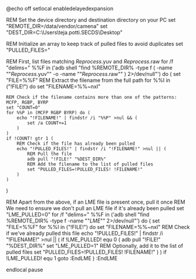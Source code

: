 @echo off
setlocal enabledelayedexpansion

REM Set the device directory and destination directory on your PC
set "REMOTE_DIR=/data/vendor/camena"
set "DEST_DIR=C:\Users\teja.potti.SECDS\Desktop"

REM Initialize an array to keep track of pulled files to avoid duplicates
set "PULLED_FILES="

REM First, list files matching *Reprocess*.yuv and *Reprocess*.raw
for /f "delims=" %%F in ('adb shell "find %REMOTE_DIR% -type f \( -name ""*Reprocess*.yuv"" -o -name ""*Reprocess*.raw"" \) 2>/dev/null"') do (
    set "FILE=%%F"
    REM Extract the filename from the full path
    for %%I in ("!FILE!") do set "FILENAME=%%~nxI"
    
    REM Check if the filename contains more than one of the patterns: MCFP, RGBP, BYRP
    set "COUNT=0"
    for %%P in (MCFP RGBP BYRP) do (
        echo "!FILENAME!" | findstr /i "%%P" >nul && (
            set /a COUNT+=1
        )
    )
    if !COUNT! gtr 1 (
        REM Check if the file has already been pulled
        echo "!PULLED_FILES!" | findstr /i "!FILENAME!" >nul || (
            REM Pull the file
            adb pull "!FILE!" "%DEST_DIR%"
            REM Add the filename to the list of pulled files
            set "PULLED_FILES=!PULLED_FILES! !FILENAME!"
        )
    )
)

REM Apart from the above, if an LME file is present once, pull it once
REM We need to ensure we don't pull an LME file if it's already been pulled
set "LME_PULLED=0"
for /f "delims=" %%F in ('adb shell "find %REMOTE_DIR% -type f -name ""*LME*"" 2>/dev/null"') do (
    set "FILE=%%F"
    for %%I in ("!FILE!") do set "FILENAME=%%~nxI"
    REM Check if we've already pulled this file
    echo "!PULLED_FILES!" | findstr /i "!FILENAME!" >nul || (
        if !LME_PULLED! equ 0 (
            adb pull "!FILE!" "%DEST_DIR%"
            set "LME_PULLED=1"
            REM Optionally, add it to the list of pulled files
            set "PULLED_FILES=!PULLED_FILES! !FILENAME!"
        )
    )
    if !LME_PULLED! equ 1 goto :EndLME
)
:EndLME

endlocal
pause

